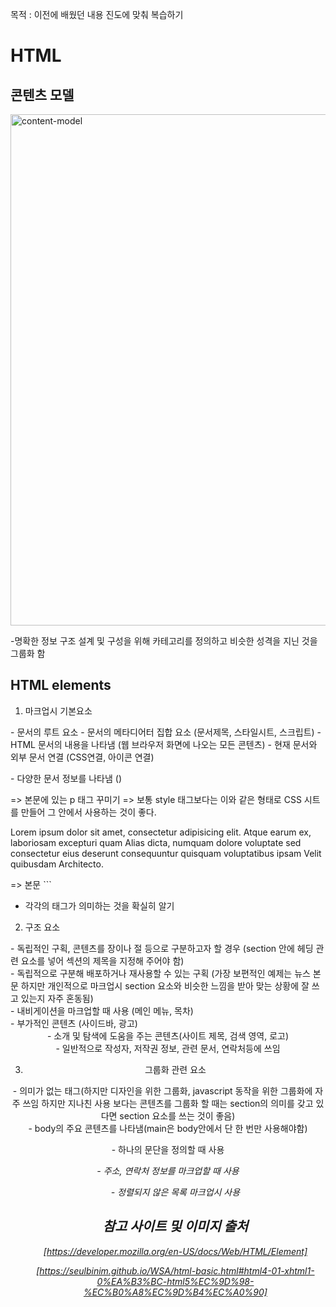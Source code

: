 목적 : 이전에 배웠던 내용 진도에 맞춰 복습하기

# HTML

## 콘텐츠 모델

<img width="818" alt="content-model" src="https://user-images.githubusercontent.com/69140464/131252599-b8b90b6d-4dff-4ae1-8553-506c90e8ca4a.png">

-명확한 정보 구조 설계 및 구성을 위해 카테고리를 정의하고 비슷한 성격을 지닌 것을 그룹화 함

## HTML elements

1. 마크업시 기본요소


<html> - 문서의 루트 요소


<head> - 문서의 메타디어터 집합 요소 (문서제목, 스타일시트, 스크립트)


<body> - HTML 문서의 내용을 나타냄 (웹 브라우저 화면에 나오는 모든 콘텐츠)


<link> - 현재 문서와 외부 문서 연결 (CSS연결, 아이콘 연결)


<meta> - 다양한 문서 정보를 나타냄 (<meta charset="utf-8">)


<style> - 문서에 대한 스타일 직접 기술 (따로 CSS 시트에 작성하지 않고 html 내에서 작성)


<title> - 문서의 제목을 정의 (브라우저의 제목 표시줄)




``` HTML
<!DOCTYPE html>
<html lang="ko"> => 언어 표시 
<head>
  <meta charset="UTF-8"> => 문서의 문자 인코딩 방식(유니코드)
  <style>
    p {
      color: white;
      background-color: blue;
    }
  </style> => 본문에 있는 p 태그 꾸미기
  <link href="main.css" rel="stylesheet"> => 보통 style 태그보다는 이와 같은 형태로 CSS 시트를 만들어 그 안에서 사용하는 것이 좋다.
  <title>기본 요소</title>
</head>
<body>
  <p>Lorem ipsum dolor sit amet, consectetur adipisicing elit. Atque earum ex, laboriosam excepturi quam Alias dicta, numquam dolore voluptate sed consectetur eius deserunt consequuntur quisquam voluptatibus ipsam Velit quibusdam Architecto.</p> => 본문
</body>
</html>
```



- 각각의 태그가 의미하는 것을 확실히 알기


2. 구조 요소


<section> - 독립적인 구획, 콘텐츠를 장이나 절 등으로 구분하고자 할 경우 (section 안에 헤딩 관련 요소를 넣어 섹션의 제목을 지정해 주어야 함)


<article> - 독립적으로 구분해 배포하거나 재사용할 수 있는 구획 (가장 보편적인 예제는 뉴스 본문 하지만 개인적으로 마크업시 section 요소와 비슷한 느낌을 받아 맞는 상황에 잘 쓰고 있는지 자주 혼동됨)


<nav> - 내비게이션을 마크업할 때 사용 (메인 메뉴, 목차)


<aside> - 부가적인 콘텐츠 (사이드바, 광고)


<header> - 소개 및 탐색에 도움을 주는 콘텐츠(사이트 제목, 검색 영역, 로고)


<footer> - 일반적으로 작성자, 저작권 정보, 관련 문서, 연락처등에 쓰임



3. 그룹화 관련 요소


<div> - 의미가 없는 태그(하지만 디자인을 위한 그룹화, javascript 동작을 위한 그룹화에 자주 쓰임 하지만 지나친 사용 보다는 콘텐츠를 그룹화 할 때는 section의 의미를 갖고 있다면 section 요소를 쓰는 것이 좋음)


<main> - body의 주요 콘텐츠를 나타냄(main은 body안에서 단 한 번만 사용해야함)


<p> - 하나의 문단을 정의할 때 사용


<address> - 주소, 연락처 정보를 마크업할 때 사용


<ul> - 정렬되지 않은 목록 마크업시 사용




## 참고 사이트 및 이미지 출처

[https://developer.mozilla.org/en-US/docs/Web/HTML/Element]

[https://seulbinim.github.io/WSA/html-basic.html#html4-01-xhtml1-0%EA%B3%BC-html5%EC%9D%98-%EC%B0%A8%EC%9D%B4%EC%A0%90]
